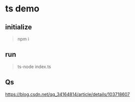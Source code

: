 # ts demo

## initialize

> npm i

## run

> ts-node index.ts

## Qs

https://blog.csdn.net/qq_34164814/article/details/103718607